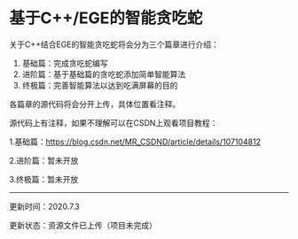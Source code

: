 # 基于C++/EGE的智能贪吃蛇

关于C++结合EGE的智能贪吃蛇将会分为三个篇章进行介绍：
1. 基础篇：完成贪吃蛇编写
2. 进阶篇：基于基础篇的贪吃蛇添加简单智能算法
3. 终极篇：完善智能算法以达到吃满屏幕的目的

各篇章的源代码将会分开上传，具体位置看注释。

源代码上有注释，如果不理解可以在CSDN上观看项目教程：

1.基础篇：https://blog.csdn.net/MR_CSDND/article/details/107104812

2.进阶篇：暂未开放

3.终极篇：暂未开放

-------------------------------------------------------------------
更新时间：2020.7.3

更新状态：资源文件已上传（项目未完成）
